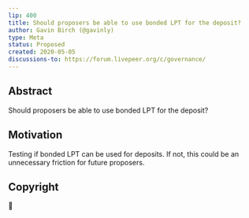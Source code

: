 ```yaml
---
lip: 400
title: Should proposers be able to use bonded LPT for the deposit?
author: Gavin Birch (@gavinly)
type: Meta
status: Proposed
created: 2020-05-05
discussions-to: https://forum.livepeer.org/c/governance/
---
```


## Abstract

Should proposers be able to use bonded LPT for the deposit?

## Motivation

Testing if bonded LPT can be used for deposits. If not, this could be an unnecessary friction for future proposers.

## Copyright

🧐